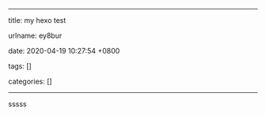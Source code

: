 
---

title: my hexo test

urlname: ey8bur

date: 2020-04-19 10:27:54 +0800

tags: []

categories: []

---
sssss

